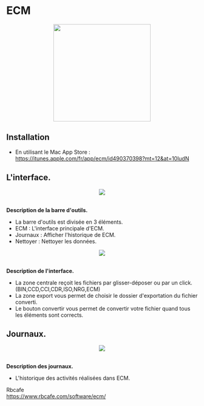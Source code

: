 <h1>ECM</h1>

<div align="center"><img src="https://user-images.githubusercontent.com/2713634/59837152-08bed600-934d-11e9-913b-c192fbc8c7a8.png" width="256"></div>

<h2>Installation</h2>

- En utilisant le Mac App Store : https://itunes.apple.com/fr/app/ecm/id490370398?mt=12&at=10ludN

<h2>L'interface.</h2>

<div align="center"><img src="https://user-images.githubusercontent.com/2713634/59838359-14130100-934f-11e9-9cb1-fd443256a08a.png"></div>

<br/><b>Description de la barre d'outils.</b>

- La barre d'outils est divisée en 3 éléments.
- ECM : L'interface principale d'ECM.
- Journaux : Afficher l'historique de ECM.
- Nettoyer : Nettoyer les données.

<div align="center"><img src="https://user-images.githubusercontent.com/2713634/59838361-14ab9780-934f-11e9-8f7e-5a36e7351ccd.png"></div>

<br/><b>Description de l'interface.</b>

- La zone centrale reçoit les fichiers par glisser-déposer ou par un click. (BIN,CCD,CCI,CDR,ISO,NRG,ECM)
- La zone export vous permet de choisir le dossier d'exportation du fichier converti.
- Le bouton convertir vous permet de convertir votre fichier quand tous les éléments sont corrects.

<h2>Journaux.</h2>

<div align="center"><img src="https://user-images.githubusercontent.com/2713634/59838360-14ab9780-934f-11e9-87bb-7371c51090a0.png"></div>

<br/><b>Description des journaux.</b>

- L'historique des activités réalisées dans ECM.

Rbcafe<br/>
https://www.rbcafe.com/software/ecm/
